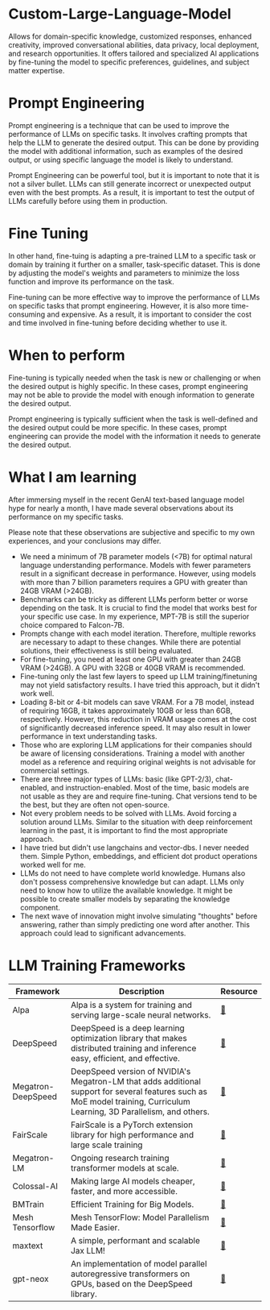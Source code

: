 # Custom-Large-Language-Model
Allows for domain-specific knowledge, customized responses, enhanced creativity, improved conversational abilities, data privacy, local deployment, and research opportunities. It offers tailored and specialized AI applications by fine-tuning the model to specific preferences, guidelines, and subject matter expertise.

# Prompt Engineering

Prompt engineering is a technique that can be used to improve the performance of LLMs on specific tasks. It involves crafting prompts that help the LLM to generate the desired output. This can be done by providing the model with additional information, such as examples of the desired output, or using specific language the model is likely to understand. 

Prompt Engineering can be powerful tool, but it is important to note that it is not a silver bullet. LLMs can still generate incorrect or unexpected output even with the best prompts. As a result, it is important to test the output of LLMs carefully before using them in production. 

# Fine Tuning
In other hand, fine-tuing is adapting a pre-trained LLM to a specific task or domain by training it further on a smaller, task-specific dataset. This is done by adjusting the model's weights and parameters to minimize the loss function and improve its performance on the task.

Fine-tuning can be more effective way to improve the performance of LLMs on specific tasks that prompt engineering. However, it is also more time-consuming and expensive. As a result, it is important to consider the cost and time involved in fine-tuning before deciding whether to use it. 

# When to perform

Fine-tuning is typically needed when the task is new or challenging or when the desired output is highly specific. In these cases, prompt engineering may not be able to provide the model with enough information to generate the desired output. 

Prompt engineering is typically sufficient when the task is well-defined and the desired output could be more specific. In these cases, prompt engineering can provide the model with the information it needs to generate the desired output. 


# What I am learning

After immersing myself in the recent GenAI text-based language model hype for nearly a month, I have made several observations about its performance on my specific tasks.

Please note that these observations are subjective and specific to my own experiences, and your conclusions may differ.

- We need a minimum of 7B parameter models (<7B) for optimal natural language understanding performance. Models with fewer parameters result in a significant decrease in performance. However, using models with more than 7 billion parameters requires a GPU with greater than 24GB VRAM (>24GB).
- Benchmarks can be tricky as different LLMs perform better or worse depending on the task. It is crucial to find the model that works best for your specific use case. In my experience, MPT-7B is still the superior choice compared to Falcon-7B.
- Prompts change with each model iteration. Therefore, multiple reworks are necessary to adapt to these changes. While there are potential solutions, their effectiveness is still being evaluated.
- For fine-tuning, you need at least one GPU with greater than 24GB VRAM (>24GB). A GPU with 32GB or 40GB VRAM is recommended.
- Fine-tuning only the last few layers to speed up LLM training/finetuning may not yield satisfactory results. I have tried this approach, but it didn't work well.
- Loading 8-bit or 4-bit models can save VRAM. For a 7B model, instead of requiring 16GB, it takes approximately 10GB or less than 6GB, respectively. However, this reduction in VRAM usage comes at the cost of significantly decreased inference speed. It may also result in lower performance in text understanding tasks.
- Those who are exploring LLM applications for their companies should be aware of licensing considerations. Training a model with another model as a reference and requiring original weights is not advisable for commercial settings.
- There are three major types of LLMs: basic (like GPT-2/3), chat-enabled, and instruction-enabled. Most of the time, basic models are not usable as they are and require fine-tuning. Chat versions tend to be the best, but they are often not open-source.
- Not every problem needs to be solved with LLMs. Avoid forcing a solution around LLMs. Similar to the situation with deep reinforcement learning in the past, it is important to find the most appropriate approach.
- I have tried but didn't use langchains and vector-dbs. I never needed them. Simple Python, embeddings, and efficient dot product operations worked well for me.
- LLMs do not need to have complete world knowledge. Humans also don't possess comprehensive knowledge but can adapt. LLMs only need to know how to utilize the available knowledge. It might be possible to create smaller models by separating the knowledge component.
- The next wave of innovation might involve simulating "thoughts" before answering, rather than simply predicting one word after another. This approach could lead to significant advancements.

# LLM Training Frameworks

| Framework | Description | Resource |
|------ | ---------- | :--------- |
|Alpa| Alpa is a system for training and serving large-scale neural networks. | [🔗](https://github.com/alpa-projects/alpa)|
|DeepSpeed| DeepSpeed is a deep learning optimization library that makes distributed training and inference easy, efficient, and effective. | [🔗](https://github.com/microsoft/DeepSpeed)|
|Megatron-DeepSpeed| DeepSpeed version of NVIDIA's Megatron-LM that adds additional support for several features such as MoE model training, Curriculum Learning, 3D Parallelism, and others. | [🔗](https://github.com/microsoft/Megatron-DeepSpeed)|
|FairScale| FairScale is a PyTorch extension library for high performance and large scale training | [🔗](https://fairscale.readthedocs.io/en/latest/what_is_fairscale.html)|
|Megatron-LM| Ongoing research training transformer models at scale. | [🔗](https://github.com/NVIDIA/Megatron-LM)|
|Colossal-AI| Making large AI models cheaper, faster, and more accessible. | [🔗](hhttps://github.com/hpcaitech/ColossalAI)|
|BMTrain | Efficient Training for Big Models. | [🔗](https://github.com/OpenBMB/BMTrain)|
|Mesh Tensorflow | Mesh TensorFlow: Model Parallelism Made Easier. | [🔗](https://github.com/tensorflow/mesh)|
|maxtext | A simple, performant and scalable Jax LLM! | [🔗](https://github.com/google/maxtext)|
|gpt-neox | An implementation of model parallel autoregressive transformers on GPUs, based on the DeepSpeed library.| [🔗](https://github.com/EleutherAI/gpt-neox)|




